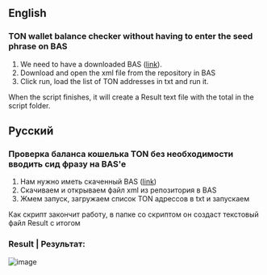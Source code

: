 ## English
### TON wallet balance checker without having to enter the seed phrase on BAS


1. We need to have a downloaded BAS ([link](https://bablosoft.com/shop/BrowserAutomationStudio)).
2. Download and open the xml file from the repository in BAS
3. Click run, load the list of TON addresses in txt and run it.

When the script finishes, it will create a Result text file with the total in the script folder.

## Русский
### Проверка баланса кошелька TON без необходимости вводить сид фразу на BAS'e


1. Нам нужно иметь скаченный BAS ([link](https://bablosoft.com/shop/BrowserAutomationStudio))
2. Скачиваем и открываем файл xml из репозитория в BAS
3. Жмем запуск, загружаем список TON адрессов в txt и запускаем

Как скрипт закончит работу, в папке со скриптом он создаст текстовый файл Result с итогом

### Result | Результат:
![image](https://github.com/user-attachments/assets/00527c33-ac17-4348-8023-0a191ea75773)
